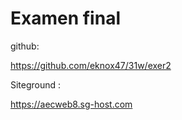 # Examen final

github:

https://github.com/eknox47/31w/exer2

Siteground :

https://aecweb8.sg-host.com
